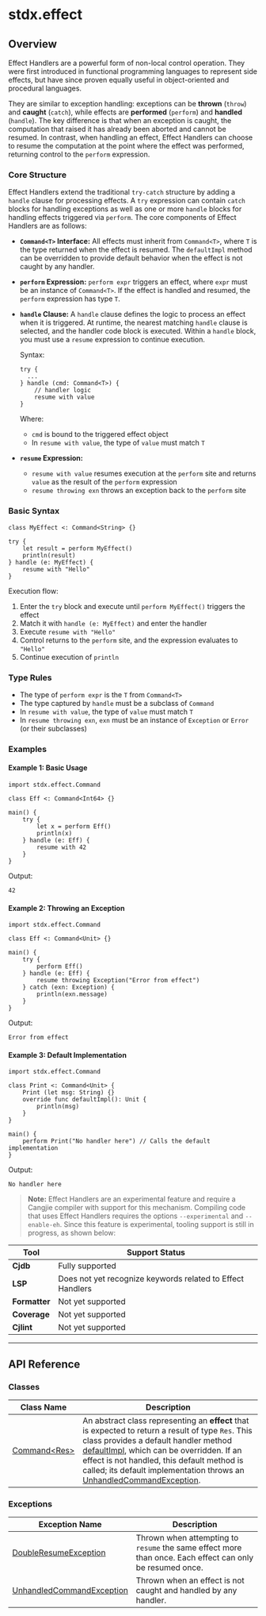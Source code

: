 
# stdx.effect

## Overview

Effect Handlers are a powerful form of non-local control operation. They were first introduced in functional programming languages to represent side effects, but have since proven equally useful in object-oriented and procedural languages.

They are similar to exception handling: exceptions can be **thrown** (`throw`) and **caught** (`catch`), while effects are **performed** (`perform`) and **handled** (`handle`). The key difference is that when an exception is caught, the computation that raised it has already been aborted and cannot be resumed. In contrast, when handling an effect, Effect Handlers can choose to resume the computation at the point where the effect was performed, returning control to the `perform` expression.

### Core Structure

Effect Handlers extend the traditional `try-catch` structure by adding a `handle` clause for processing effects.
A `try` expression can contain `catch` blocks for handling exceptions as well as one or more `handle` blocks for handling effects triggered via `perform`. The core components of Effect Handlers are as follows:

* **`Command<T>` Interface:**
  All effects must inherit from `Command<T>`, where `T` is the type returned when the effect is resumed.
  The `defaultImpl` method can be overridden to provide default behavior when the effect is not caught by any handler.

* **`perform` Expression:**
  `perform expr` triggers an effect, where `expr` must be an instance of `Command<T>`.
  If the effect is handled and resumed, the `perform` expression has type `T`.

* **`handle` Clause:**
  A `handle` clause defines the logic to process an effect when it is triggered.
  At runtime, the nearest matching `handle` clause is selected, and the handler code block is executed.
  Within a `handle` block, you must use a `resume` expression to continue execution.

  Syntax:

  ```cangjie
  try {
    ...  
  } handle (cmd: Command<T>) {
      // handler logic
      resume with value
  }
  ```

  Where:

  * `cmd` is bound to the triggered effect object
  * In `resume with value`, the type of `value` must match `T`

* **`resume` Expression:**
  * `resume with value` resumes execution at the `perform` site and returns `value` as the result of the `perform` expression
  * `resume throwing exn` throws an exception back to the `perform` site

### Basic Syntax

```cangjie
class MyEffect <: Command<String> {}

try {
    let result = perform MyEffect()
    println(result)
} handle (e: MyEffect) {
    resume with "Hello"
}
```

Execution flow:

1. Enter the `try` block and execute until `perform MyEffect()` triggers the effect
2. Match it with `handle (e: MyEffect)` and enter the handler
3. Execute `resume with "Hello"`
4. Control returns to the `perform` site, and the expression evaluates to `"Hello"`
5. Continue execution of `println`

### Type Rules

* The type of `perform expr` is the `T` from `Command<T>`
* The type captured by `handle` must be a subclass of `Command`
* In `resume with value`, the type of `value` must match `T`
* In `resume throwing exn`, `exn` must be an instance of `Exception` or `Error` (or their subclasses)

### Examples

#### Example 1: Basic Usage

```cangjie
import stdx.effect.Command

class Eff <: Command<Int64> {}

main() {
    try {
        let x = perform Eff()
        println(x)
    } handle (e: Eff) {
        resume with 42
    }
}
```

Output:

```
42
```

#### Example 2: Throwing an Exception

```cangjie
import stdx.effect.Command

class Eff <: Command<Unit> {}

main() {
    try {
        perform Eff()
    } handle (e: Eff) {
        resume throwing Exception("Error from effect")
    } catch (exn: Exception) {
        println(exn.message)
    }
}
```

Output:

```
Error from effect
```

#### Example 3: Default Implementation

```cangjie
import stdx.effect.Command

class Print <: Command<Unit> {
    Print (let msg: String) {}
    override func defaultImpl(): Unit {
        println(msg)
    }
}

main() {
    perform Print("No handler here") // Calls the default implementation
}
```

Output:

```
No handler here
```

> **Note:**
> Effect Handlers are an experimental feature and require a Cangjie compiler with support for this mechanism.
> Compiling code that uses Effect Handlers requires the options `--experimental` and `--enable-eh`.
> Since this feature is experimental, tooling support is still in progress, as shown below:

| Tool          | Support Status                                             |
| ------------- | ---------------------------------------------------------- |
| **Cjdb**      | Fully supported                                            |
| **LSP**       | Does not yet recognize keywords related to Effect Handlers |
| **Formatter** | Not yet supported                                          |
| **Coverage**  | Not yet supported                                          |
| **Cjlint**    | Not yet supported                                          |

---

## API Reference

### Classes

| Class Name                                                                       | Description                                                                                                                                                                                                                                                                                                                                                                                                                                                            |
| -------------------------------------------------------------------------------- | ---------------------------------------------------------------------------------------------------------------------------------------------------------------------------------------------------------------------------------------------------------------------------------------------------------------------------------------------------------------------------------------------------------------------------------------------------------------------- |
| [Command\<Res>](./effect_package_api/effect_package_classes.md#class-commandres) | An abstract class representing an **effect** that is expected to return a result of type `Res`. This class provides a default handler method [defaultImpl](./effect_package_api/effect_package_classes.md#func-defaultimpl), which can be overridden. If an effect is not handled, this default method is called; its default implementation throws an [UnhandledCommandException](./effect_package_api/effect_package_exceptions.md#class-unhandledcommandexception). |

### Exceptions

| Exception Name                                                                                                 | Description                                                                                              |
| -------------------------------------------------------------------------------------------------------------- | -------------------------------------------------------------------------------------------------------- |
| [DoubleResumeException](./effect_package_api/effect_package_exceptions.md#class-doubleresumeexception)         | Thrown when attempting to `resume` the same effect more than once. Each effect can only be resumed once. |
| [UnhandledCommandException](./effect_package_api/effect_package_exceptions.md#class-unhandledcommandexception) | Thrown when an effect is not caught and handled by any handler.                                          |
